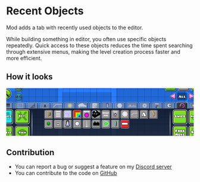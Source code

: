 # Recent Objects

Mod adds a tab with recently used objects to the editor.

While building something in editor, you often use specific objects repeatedly.
Quick access to these objects reduces the time spent searching through extensive menus, 
making the level creation process faster and more efficient.

## How it looks

![screenshot](razoom.recent_objects/screenshot-1.png)

## Contribution

- You can report a bug or suggest a feature on my [Discord server](https://discord.gg/wcWvtKHP8n)
- You can contribute to the code on [GitHub](https://github.com/RazoomGD/geode-object-groups)